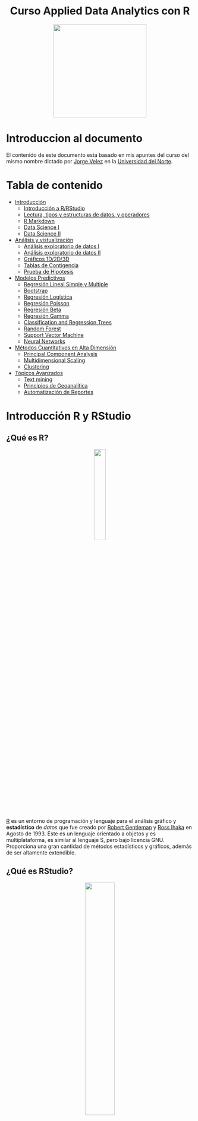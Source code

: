 <div align="center">
  <h1>Curso Applied Data Analytics con R</h1>
</div>
<div align="center"> 
  <img src="readme_img/logoR.png" width="250">
</div>

# Introduccion al documento 
El contenido de este documento esta basado en mis apuntes del curso del mismo nombre dictado por [Jorge Velez](http://jivelez.github.io/) en la [Universidad del Norte](https://www.uninorte.edu.co/).

# Tabla de contenido
  - [Introducción](#Introduccion)
      - [Introducción a R/RStudio](#Introducción-R-y-RStudio)
      - [Lectura, tipos y estructuras de datos, y operadores](#Lectura-tipos-y-estructuras-de-datos-y-operadores)
      - [R Markdown](#R-Markdown)
      - [Data Science I](#Data-Science-I)
      - [Data Science II](#Data-Science-II)
  - [Análisis y vistualización](#AnalisisyVis)
      - [Análisis exploratorio de datos I](#Análisis-exploratorio-de-datos-I)
      - [Análisis exploratorio de datos II](#AED2)
      - [Gráficos 1D/2D/3D](#Gráficos)
      - [Tablas de Contigencia](#Tablas-contingencia)
      - [Prueba de Hipotesis](#Prueba-de-Hipótesis)
  - [Modelos Predictivos](#ModPred)
      - [Regresión Lineal Simple y Multiple](https://github.com/calvarezr7/Curso_AppliedDataAnalytics/blob/master/Regresi%C3%B3n_LauraZapata/Regresi%C3%B3nLinealMultiple.pdf)
      - [Bootstrap](#Bootstrap)
      - [Regresión Logística](https://github.com/calvarezr7/Curso_AppliedDataAnalytics/blob/master/Regresi%C3%B3n_LauraZapata/Regresi%C3%B3nLogistica.pdf)
      - [Regresión Poisson](https://github.com/calvarezr7/Curso_AppliedDataAnalytics/blob/master/Regresi%C3%B3n_LauraZapata/Regresi%C3%B3nPoisson.pdf)
      - [Regresión Beta](#Rbeta)
      - [Regresión Gamma](#Rgam)
      - [Classification and Regression Trees](#CART)
      - [Random Forest](#RF)
      - [Support Vector Machine](#SVM)
      - [Neural Networks](#NN)
  - [Métodos Cuantitativos en Alta Dimensión](#MetCuantAD)
      - [Principal Component Analysis](#PCA)
      - [Multidimensional Scaling](#MDS)
      - [Clustering](#Cluster)
  - [Tópicos Avanzados](#TA)
      - [Text mining](#Textmining)
      - [Principios de Geoanalítica](#Geoanalitica)
      - [Automatización de Reportes](AutReports)

# Introducción R y RStudio
  ## ¿Qué es R?
  <div align= "center">
    <img src="readme_img/R_logo.png" width="25%">
  </div>  

  [R](https://www.youtube.com/watch?v=XcBLEVknqvY) es un entorno de programación y lenguaje para el análisis gráfico y **estadístico** de *datos* que fue creado por [Robert Gentleman](https://en.wikipedia.org/wiki/Robert_Gentleman_(statistician)) y [Ross Ihaka](https://en.wikipedia.org/wiki/Ross_Ihaka) en Agosto de 1993.
  Este es un lenguaje orientado a objetos y es multiplataforma, es similar al lenguaje S, pero bajo licencia GNU. Proporciona una gran cantidad de métodos estadísticos y gráficos, además de ser altamente extendible.
  ## ¿Qué es RStudio?
  <div align= "center">
    <img src="readme_img/RStudio.png" width="40%">
  </div>

  [RStudio](https://www.youtube.com/watch?v=XcBLEVknqvY) es el [entorno de desarrollo integrado (IDE)](https://github.com/calvarezr7/Curso_AppliedDataAnalytics/blob/master/Contenido%20practico%20del%20curso/docs/rstudio-ide.pdf). Este incluye una consola, un editor de sintaxis resaltado y soporta la ejecución directa del codigo, así como herramientas para gráficos, historial de acciones, workspace, etc.

  Análogamente R sería como el motor de un carro, y RStudio sería el "cascarón" y resto de feautres del carro. Sin el motor, el carro no funciona, pero sin el cascaron el motor si puede funcionar.

  ## Paquetes de R    
  Los paquetes o *packages* son una colección de funciones y conjuntos de datos que ayudan a potencializar las funcionalidades de R, cada paquete tiene su documentación. A día de hoy existen más de 17000 paquetes, algunos ejemplos conocidos son: MASS, ggplot2, shiny, caret, entre otros.
  <div align= "center">
    <img src="readme_img/Packages.png" width="40%">
  </div>

  Los paquetes se encuentran en **repositorios** los principales repositorios son: CRAN (Repositorio Oficial), Github y Bioconductor. Los paquetes se descargan, se instalan, se cargan y luego se usan.

  Las instrucciones que escribir son:
  ```{r}
    install.packages('YourPackageName', dependencies = TRUE)
    require(YourPackageName)
    update.packages(ask = FALSE)
    library(YourPackageName)
  ```
  La diferencia entre *require()* y *library()* es que el primero devuelve un mensaje invisible o *ghost value* que entrega True o False si el paquete está instalado o no. Mientras que *library()* sirve para cargar un paquete ya instalado.  

  ## Definición y creación de funciones
  Las funciones son un conjunto de instrucciones organizadas guardadas en un objeto que el intérprete de R puede entender y completar una acción con los argumentos o inputs de dicha función. Se pueden construir funciones propias o usar las que ya están creadas en los diferentes paquetes, algunos ejemplos son:
  ```{r}
  sqrt()
  mean()
  summary()
  rowSums()
  colSums()
  ``` 
  Las funciones siguen la siguiente estructura:
   <div align= "center">
    <img src="readme_img/strfun.png" width="55%">
  </div>

  Ejemplo de creación de una función:
  ```{r}
  ## Cálculo del coeficiente de variación
  CV <- function(x, na.rm = TRUE){
  m <- mean(x, na.rm = na.rm)
  s <- sd(x, na.rm = na.rm)
  s/m
  }
  ```
# Lectura, tipos y estructuras de datos, y operadores 
  ## ¿Como se leen datos en R?
  En R existen funcionalidades para leer casi cualquier tipo de datos, algunas funciones clave son:
  ```{r}
  scan()
  read.table()
  read.csv()
  readLines()
  read.xls() #del paquete gdata
  fread() #del paquete data.table
  ```
  Cada función es ideal para ciertos tipos de formato, *scan()* por lo general se usa para datos no estructurados, *read.table()* puede leer gran parte de datos estructurados. De hecho, *read.csv()* o *read.csv2()* son casos especiales de *read.table()*. **Sugerencia:** Revisar la información de la función para saber que separador (*sep=*) utiliza por defecto.

  Además podemos leer datos desde una URL, de la siguiente manera:
  ```{r}
  ## lectura de datos
  url <- "https://bit.ly/2RmO1OR"
  datos <- read.table(url, header = TRUE)
  ```
  Recordemos que R es un lenguaje orientado a objetos, y es importante conocer la estructura del objeto para saber que funciones podemos aplicarle, esto se puede saber utilizando la siguiente función:
  ```{r}
  str(objeto)
  ```
  ## Tipos de datos 
  En R existen múltiples tipos de datos y los básicos son:
  * character : "a", "srw"
  * numeric : 7, 10.5
  * integer : 3L
  * logical : TRUE, FALSE
  * complex : 1+4i
  
  Para verificar o conocer que tipo de dato es un objeto podemos utilizar las funciones *typeof()* o *class()*
  ```{r}
  typeof(object)
  class(object)
  ```
  ## Estructuras de datos 
  En computer science una estructura de datos es una forma particular de organizar los datos en una computadora para trabajarlos de manera eficiente. En R se manejan diferentes estructuras de datos como: 
   * atomic vectors
   * list
   * matrix
   * data.frame
   * factors  
  
  Ejemplos:
  ```{r}
  ## ejemplo 1
  z <- c("Camilo", "Alvarez", "Rios")
  z
  ## agregar una entrada al inicio
  (z2 <- c('Jesus', z))
  length(z2) #longitud del objeto
  ## una matriz
  (M <- matrix(1:20, ncol = 5, byrow = TRUE))
  ## vectores con valores NA
  x <- c(0.5, NA, 0.7)
  y <- c(TRUE, FALSE, NA)
  ```
  ## Operadores
  * **<**   :  Menor que
  * **<=**  :  Menor o igual que
  * **>**   : Mayor que
  * **>=**  : Mayor o igual que
  * **==**  : Igual a
  * **!==** : Diferente a
  * **!x**  : No X
  * **x|y** : x Ó y
  * **x & y** : x Y y
  * **x%%y**  :  Modulo (ej: 5%%2 es 1 ) 
  * **x%/%**  :  División entera (ej: 5%/%2 es 2)
  
# R Markdown
Uno de los desafíos en la analítca de datos es compartir los resultados en informes de forma eficiente de manera que no se tenga que reconstruir todo el informe cuando ocurra una correción de datos, afortunadamente tenemos un concepto que nos ayuda en estas situaciones llamado **investigación reproducible**. 
<div align= "center">
    <img src="readme_img/ciclodatos.png" width="55%">
  </div>

En R existe un paquete que nos ayuda en este propisto de **Comunicar**, llamado [rmarkdown](https://github.com/calvarezr7/Curso_AppliedDataAnalytics/blob/master/Contenido%20practico%20del%20curso/docs/rmarkdown-spanish.pdf). 

 <div align= "center">
    <img src="readme_img/rmarkdown.png" width="30%">
  </div>

R Markdown soporta diferentes formatos:
 * HTML
 * PDF
 * MS Word
 * Beamer
 * Books
 * Dashbords

También es posible incluir ecuaciones utilizando sintaxis de *LATEX*

Para empezar a crear un archivo de R Markdown (que tiene por extensión ***.Rmd***) se debe seguir la siguiente ruta dentro de RStudio:
  ```
  File > New File > R Markdown...
  ```

# Data Science I
  En los ultimos años se ha vuelto popular la frase de Clive Humby "Data is the new oil" y nos ha hecho caer en cuenta en lo importante que están siendo los datos en la actualidad, y  se hablan mucho de diferentes términos especialmente de *Data Science*. Pero, ¿Que es realmente [Data Science](https://www.youtube.com/watch?v=X3paOmcrTjQ)?. 

  Data Science es un conjunto de disciplinas que te dan las herramientas necesarias para transformar y extraer datos crudos y convertirlos en información util. A esto se le relaciona con el cuarto paradigma de [Jim Gray]("https://en.wikipedia.org/wiki/Jim_Gray_(computer_scientist)") (data-driven).

  ## Flujo de trabajo en D.S.

  El work flow en ciencia de datos consiste básicamente en:
  - Primeramente y probablemente lo más importante es **entender el negocio** para saber en que contexto vamos a trabajar los diferentes modelos y las diferentes variables que influyen.
  - **Descubrir** cuales son los datos que tenemos y cuales son los que no tenemos para buscar una manera de conseguirlos y así armar una base de datos completa que nos permita poco a poco armar el conocimiento. 
  - **Preparar** los datos de forma que se facilite su análisis.
  - **Modelamiento**. Crear modelos estadísticos, que de los muchos tipos que hay se debera definir cual es el ideal de acuerdo a la complejidad del negocio y al riesgo dispuesto a correr.
  - **Validar** que tan bueno es el modelo para predecir datos ya vistos y no vistos, a través de partición de datos.
  -  Calcular ciertas métricas que permitan **evaluar** que el modelo es bueno.
  - **Desarrollo de la solución.** Como se entrega y como es la presentación de la solución (backend y frontend).
  - Un paso transversal a todos los anteriormente mencionados está en ver como se puede hacer **optimización continua** de cada parte del workflow
 
  <div align= "center">
  <a href="http://www.anovaanalytics.com/data-science-consulting/">Imagen resumen</a> 
  </div>
 
  <div align= "center">
    <img src="readme_img/wf.png" width="70%">
  </div>
  
  ## Roles en Data Science
  Como vimos en el workflow son muchas las diferentes funciones que se llevan a cabo en el proceso de ciencia de datos y es por esto que ultimamente no se habla de "*el Data Scientist*" sino de *equipos de Data Science* donde diferentes personas pueden tomar diversos [roles](https://www.mygreatlearning.com/blog/different-data-science-jobs-roles-industry/) según su especialidad. 

  A manera personal, me gusta mucho la explicación y clasificación de los roles en el siguiente [diagrama](https://blog.acamica.com/oportunidades-de-carrera-en-ciencia-de-datos/)
  
  <div align= "center">
    <img src="readme_img/1.jpg" width="100%">
  </div>

  ## Lenguajes
  En Data Science los lenguajes más populares son Python y R pero se puede hacer Data Science con muchos [otros lenguajes](https://in.springboard.com/blog/data-science-programming-languages/)
   <div align= "center">
    <img src="readme_img/languages.png" width="100%">
  </div>

  ## ¿Que NO es Data Science?
  Es bueno aclarar que ciencia de datos NO se trata de:

  - **Machine Learning/ A.I.** : Si bien en el proceso de Data Science se pueden utilizar estas herramientas, es mucho más allá que eso.

  - **Graficar en Excel** : Aunque una parte importante de Data Science es la presentación de la información a través de gráficos (*Data visualization*) el hacer graficos en excel no se puede considerar hacer Data Science.

  - **Salvación de compañías**: Si la compañía no tiene una estructura para decidir y basarse en datos y los datos que tiene son basura lo que se obtendrá al analizar esos datos será basura (*Garbage in, Garbage out*)

  ## Aplicaciones
  
  [Algunas aplicaciones](https://strideitsolutions.co.uk/data-science-services-2/)

  <div align= "center">
    <img src="readme_img/aplicationsds.png" width="100%">
  </div>


# Data Science II
## Tipos de Analítica
Los diferentes tipos de análisis que se pueden hacer, se pueden ver desde diferentes enfoques.
- **Descriptivo** : Explicar lo que ya ha sucedido, mirar distribuciones de los datos, como se comportan, gráficos, medidas de posición o dispersión, etc.
- **Diagnostica** : Una vez tenemos una variable respuesta, intentamos saber ¿Por qué pasó?
- **Predictiva** : A partir del conocimiento de lo que ocurrío y por qué ocurrío intentamos desarrollar modelos que nos digan que podría pasar si esas variables previamente identificadas toman valores particulares.
- **Prescriptiva** : A partir de la predicción, que se debe hacer desde ya para prepararse cuando se llegue a dicha predicción.

<div align = "center">
  <img src = "readme_img/tiposana.png" width = 90%>
</div>

Además existe una quinta área incipiente denonminada [**Analítica cognitiva**](https://www.ulster.ac.uk/cognitive-analytics-research/cognitive-analytics) 

## Road map
Una [ruta](https://www.freecodecamp.org/news/data-science-learning-roadmap/) recomendable para empezar en data science en 2021

<div align = "center">
  <img src = "readme_img/roadmap.png" width = 100%>
</div>


# Análisis exploratorio de datos I

El análisis exportorio de datos o EDA hace parte fundamental del trabajo de ciencia de datos y hace parte tanto de la analítica descriptiva y la analítica diagnostica, desde el punto de vista estadístico, se utilizan métodos y teorias desarrollados para recolectar, describir, analizar e interpretar información para tomar decisiones en presencia de variabilidad e incertidumbre.

Es importante: 
- Conocer las reglas y los métodos usados para tratar los datos (ETL)
- Evaluar y cuantificar la importancia de los resultados estadísticos en contexto.
- Entender mejor el fenómeno de interés.
- Proporcionar una visión clara de los datos disponibles.

Usos generales:
- Informar al publico.
- Hacer comparaciones.
- Justificar una afirmación.
- Establecer relaciones entre factores/variables.
- Pronosticar posibles resultados.

[Inducción, Deducción y Estadísticas](https://www.ajibot.com/blog/deduction-vs-induction-vs-abduction). En análitica de datos generalmente nos movemos en el campo de inducción (inferencial), donde tenemos unos datos o unas observaciones, con métodos análiticos encontramos algún patron, con ese patron generamos unas hipotesis y con esta hipotesis generamos una teoría. Esto no quiere decir que no se pueda utilizar metodos deductivos para los diferentes análisis.

<div align = "center">
  <img src = "readme_img/ids.png" width = 100%>
</div>

Una buena forma de entender mejor los datos es por medio de los gráficos, sin embargo es importante conocer dos factores clave para escoger el gráfico ideal: **El tipo de variable** y **La escala de medida**

<div align = "center">
  <img src = "readme_img/sumdataorg.png" width = 100%>
</div>


Explorartory Data Analysis (EDA) es un conjunto de recnicas que ayudan al investigador a entender los datos quetiene a la mano y la potencial relación con las variables analizadas. Los pasos recomendados son los siguientes:

- Preparar los datos para aplicar alguna técnica estadística.
- Usar gráficos descriptivos.
- Estudiar asociaciones entre variables usando herramientas gráficas y correlaciones.
- Evaluar si los supuestos que se tienen sobre los datos, se cumplen o no. Algunos supuestos básicos pueden ser normalidad, linealidad, homocedasticidad.
- Evaluar, si es necesario, el impacto de datos faltantes.

# Gráficos

Una buena fuente de inspiración para la creación de gráficos puede ser la página [R Graph-Gallery](https://www.r-graph-gallery.com/)

## Gráficos en 1D
Este tipo de gráficos nos proporcionan información sobre la distribución de los datos, el comportamiento de una variable en el tiempo o por algún grupo de interés.

Estos pueden servir muy bien para un *primer acercamiento* a los datos.

Ejemplos:
- Dotcharts
- Boxplots
- Beanplots
- Violin plots
- Histograms/barplots
- Line plots (para Series de Tiempo)
- ECDF
- Ridgeline plot

## Gráficos en 2D
Este tipo de gráficos permiten explorar la relación entre dos variables cuantitativas, determinar si existen diferencias en la distribución/promedio de una variable cunatitativa vs. niveles de una variable cualitativa, y también identificar regiones de mayor concentración de datos.

Ejemplos: 
- Scatterplots
- Boxplots y similares
- Heatmaps

## Gráficos en 3D
Aunque este tipo de gráficos son menos frecuentes, se suelen usar en datos de estructura compleja (resultados de PCA y MDS) y se utilizan para explorar patrones en tripletas de variables e identificar regiones/elipses de mayor densidad de los datos. También se puede dar el caso de tener una cuarta variable de los datos que se trate de una variable categórica. 

# Prueba de Hipótesis

Las pruebas de hipótesis son una herramienta  de la estadística inferencial para determinar  el valor que podría tomar un parámetro en una población a partir de información de una muestra.

Se compone de :
- Una hipótesis nula (representada como H0) que asume que nada interesante ocurre, es decir que un parámetro es **igual** a un valor.
- Una hipótesis alternativa (representada como H1) que asume una acción (mayor que, menor que, diferente) sobre el parametro y el valor asociado. Dependiendo de la acción la curva puede tener diferentes formas (Cola derecha, cola izquierda, dos colas, respectivamente.)

## Tipos de errores
  La realización de estas pruebas de hipótesis tienen asociados dos tipos de errores:
  - Error tipo I (Alfa): Probabilidad de rechazar la hipótesis nula (H0), cuando en realidad es verdadera.
  - Erro tipo II (Beta): Probabilidad de no rechazar la hipótesis nula (H0), cuando en realidad es falsa.
  
  En estás pruebas solo se puede controlar la probabilidad de error tipo I. Además, el calculo de (1 - Beta) se conoce como la potencia y es la capacidad que tiene la prueba de hipótesis de detectar una diferencia cuando realmente existe.

## Tipos de pruebas de hipótesis
  - Pruebas para 1 muestra
  - Pruebas para 2 muestras:
    - Dependientes
    - Independientes 

# Bootstrap

Es una técnica que consiste en hacer remuestreo de una muestra para agregar variabilidad y así estudiar la variabilidad de la población (a la cual no se puede acceder) a partir de esa primera muestra.
El bootstrap permite calcular medidas de precisión para estimadores muestrales. El problema principal es que depende de la calidad de la muestra.

<div align = "center">
  <img src = "readme_img/bootstrap.png" width = 100%>
</div>

  ```
  # Sea x un vector que contiene la muestra
  replicate(100, sample(x, replace = TRUE))
  # Se está haciendo un remuestreo de 100 muestras con remplazo a partir de la muestra x
  ```
 ```
  # Ejemplo para mediana manual
  ## algunos datos
  x <- c(7,6,12,11,17,15,8,10)
  ## valor muestral
  median (x)
  ## Estimación int. conf. 95% para el valor minimo
  B <- 1000
  mediana.boot <- replicate (1000, {
    xsamp <- sample(x, replace = TRUE)
    median(xsamp)
  })
  quantile(mediana.boot, probs = c(0.025, 0.975))
  ```  
  ```
  # Ejemplo utilizando el paquete boot
  # Sea f una función previamente creada que reciba como parametros el vector de datos y el index.
  f <- function(x, index) sd(x[index])/mean(x[index])

  #La función boot recibe el dataframe, la función y el numero de repeticiones (siempre es -1)
  boot(x, f, R = 999)
  ```


 






